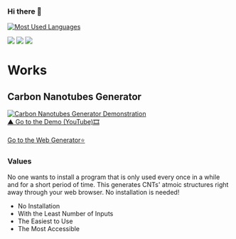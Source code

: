 ### Hi there 👋

[![Most Used Languages](https://github-readme-stats-4msqctdmo-sue-creator.vercel.app/api/top-langs/?username=suecreamm&exclude_repo=github-readme-stats,suecreamm.github.io&hide=css,html,scss,javascript&layout=compact)](https://github.com/anuraghazra/github-readme-stats)

<img src="https://img.shields.io/badge/python-3776AB?style=for-the-badge&logo=python&logoColor=white"> <img src="https://img.shields.io/badge/c++-00599C?style=for-the-badge&logo=c%2B%2B&logoColor=white"> <img src="https://img.shields.io/badge/arduino-00979D?style=for-the-badge&logo=arduino&logoColor=white">

# Works
## Carbon Nanotubes Generator 

[![Carbon Nanotubes Generator Demonstration](https://github.com/suecreamm/cnt_generator/raw/main/readmeImg.png)](https://youtube.com/watch?v=0635k6-32jk&feature=shares)
<br><a href="https://github.com/suecreamm/cnt_generator/blob/main/readmeImg.png">  ▲ Go to the Demo (YouTube)🎞 </a>
<br><br>
<a href="https://suecreamm.github.io/cnt_generator/" target="_blank" rel="noopener noreferrer">Go to the Web Generator⭐</a><br>

### Values
No one wants to install a program that is only used every once in a while and for a short period of time. This generates CNTs' atmoic structures right away through your web browser. No installation is needed! 
- No Installation
- With the Least Number of Inputs
- The Easiest to Use
- The Most Accessible





<!--
**sue-creator/sue-creator** is a ✨ _special_ ✨ repository because its `README.md` (this file) appears on your GitHub profile.

Here are some ideas to get you started:

- 🔭 I’m currently working on ...
- 🌱 I’m currently learning ...
- 👯 I’m looking to collaborate on ...
- 🤔 I’m looking for help with ...
- 💬 Ask me about ...
- 📫 How to reach me: ...
- 😄 Pronouns: ...
- ⚡ Fun fact: ...
-->
